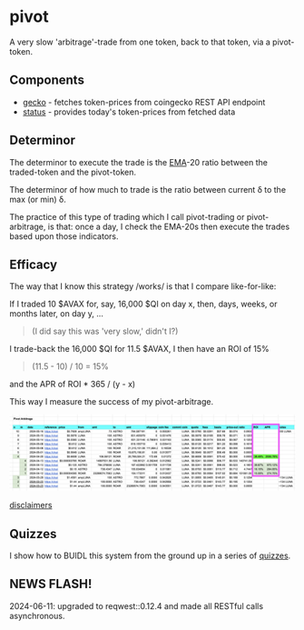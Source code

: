 # pivot

A very slow 'arbitrage'-trade from one token, back to that token, via a 
pivot-token.

## Components

* [gecko](gecko) - fetches token-prices from coingecko REST API endpoint
* [status](status) - provides today's token-prices from fetched data

## Determinor

The determinor to execute the trade is the
[EMA](https://www.investopedia.com/terms/e/ema.asp)-20 ratio between the
traded-token and the pivot-token.

The determinor of how much to trade is the ratio between current δ to the
max (or min) δ.

The practice of this type of trading which I call pivot-trading or 
pivot-arbitrage, is that: once a day, I check the EMA-20s then execute
the trades based upon those indicators.

## Efficacy

The way that I know this strategy /works/ is that I compare like-for-like:

If I traded 10 $AVAX for, say, 16,000 $QI on day x, then, days, weeks, or 
months later, on day y, ...

> (I did say this was 'very slow,' didn't I?)

I trade-back the 16,000 $QI for 11.5 $AVAX, I then have an ROI of 15%

> (11.5 - 10) / 10 = 15%

and the APR of ROI * 365 / (y - x)

This way I measure the success of my pivot-arbitrage.

![ROIs and APRs of pivot arbitrage](imgs/pivot-rois.png)

[disclaimers](disclaimers.md)

## Quizzes

I show how to BUIDL this system from the ground up in a series of
[quizzes](quizzes).

## NEWS FLASH!

2024-06-11: upgraded to reqwest::0.12.4 and made all RESTful calls asynchronous.
